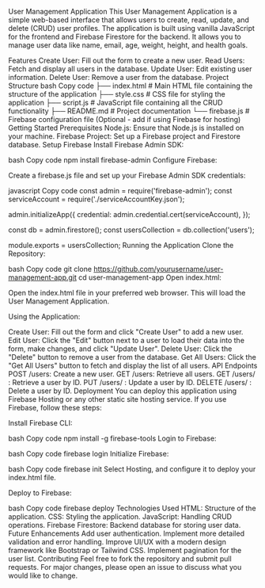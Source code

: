 User Management Application
This User Management Application is a simple web-based interface that allows users to create, read, update, and delete (CRUD) user profiles. The application is built using vanilla JavaScript for the frontend and Firebase Firestore for the backend. It allows you to manage user data like name, email, age, weight, height, and health goals.

Features
Create User: Fill out the form to create a new user.
Read Users: Fetch and display all users in the database.
Update User: Edit existing user information.
Delete User: Remove a user from the database.
Project Structure
bash
Copy code
├── index.html        # Main HTML file containing the structure of the application
├── style.css         # CSS file for styling the application
├── script.js         # JavaScript file containing all the CRUD functionality
├── README.md         # Project documentation
└── firebase.js       # Firebase configuration file (Optional - add if using Firebase for hosting)
Getting Started
Prerequisites
Node.js: Ensure that Node.js is installed on your machine.
Firebase Project: Set up a Firebase project and Firestore database.
Setup Firebase
Install Firebase Admin SDK:

bash
Copy code
npm install firebase-admin
Configure Firebase:

Create a firebase.js file and set up your Firebase Admin SDK credentials:

javascript
Copy code
const admin = require('firebase-admin');
const serviceAccount = require('./serviceAccountKey.json');

admin.initializeApp({
    credential: admin.credential.cert(serviceAccount),
});

const db = admin.firestore();
const usersCollection = db.collection('users');

module.exports = usersCollection;
Running the Application
Clone the Repository:

bash
Copy code
git clone https://github.com/yourusername/user-management-app.git
cd user-management-app
Open index.html:

Open the index.html file in your preferred web browser. This will load the User Management Application.

Using the Application:

Create User: Fill out the form and click "Create User" to add a new user.
Edit User: Click the "Edit" button next to a user to load their data into the form, make changes, and click "Update User".
Delete User: Click the "Delete" button to remove a user from the database.
Get All Users: Click the "Get All Users" button to fetch and display the list of all users.
API Endpoints
POST /users: Create a new user.
GET /users: Retrieve all users.
GET /users/
: Retrieve a user by ID.
PUT /users/
: Update a user by ID.
DELETE /users/
: Delete a user by ID.
Deployment
You can deploy this application using Firebase Hosting or any other static site hosting service. If you use Firebase, follow these steps:

Install Firebase CLI:

bash
Copy code
npm install -g firebase-tools
Login to Firebase:

bash
Copy code
firebase login
Initialize Firebase:

bash
Copy code
firebase init
Select Hosting, and configure it to deploy your index.html file.

Deploy to Firebase:

bash
Copy code
firebase deploy
Technologies Used
HTML: Structure of the application.
CSS: Styling the application.
JavaScript: Handling CRUD operations.
Firebase Firestore: Backend database for storing user data.
Future Enhancements
Add user authentication.
Implement more detailed validation and error handling.
Improve UI/UX with a modern design framework like Bootstrap or Tailwind CSS.
Implement pagination for the user list.
Contributing
Feel free to fork the repository and submit pull requests. For major changes, please open an issue to discuss what you would like to change.